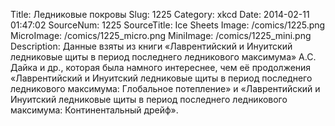 Title: Ледниковые покровы 
Slug: 1225 
Category: xkcd 
Date: 2014-02-11 01:47:02 
SourceNum: 1225 
SourceTitle: Ice Sheets 
Image: /comics/1225.png 
MicroImage: /comics/1225_micro.png 
MiniImage: /comics/1225_mini.png 
Description: Данные взяты из книги «Лаврентийский и Инуитский ледниковые щиты в период последнего ледникового максимума» А.С. Дайка и др., которая была намного интереснее, чем её продолжения «Лаврентийский и Инуитский ледниковые щиты в период последнего ледникового максимума: Глобальное потепление» и «Лаврентийский и Инуитский ледниковые щиты в период последнего ледникового максимума: Континентальный дрейф». 

